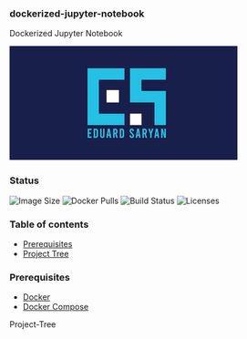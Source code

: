 ### dockerized-jupyter-notebook
 Dockerized Jupyter Notebook

 ![Logo](./assets/logo.png)          

### Status
 <img alt="Image Size" src="https://img.shields.io/docker/image-size/eduardevops/jupyter-notebook" style="max-width:100%;"> <img alt="Docker Pulls" src="https://img.shields.io/docker/pulls/eduardevops/jupyter-notebook" style="max-width:100%;"> <img alt="Build Status" src="https://img.shields.io/docker/cloud/build/eduardevops/jupyter-notebook" style="max-width:100%;"> <img alt="Licenses" src="https://img.shields.io/badge/License-GPLv3-blue.svg" style="max-width:100%;">

### Table of contents
 * [Prerequisites](#Prerequisites)
 * [Project Tree](#Project-Tree)

### Prerequisites
 *	[Docker](https://www.docker.com/)
 *	[Docker Compose](https://docs.docker.com/compose/install/)


Project-Tree
